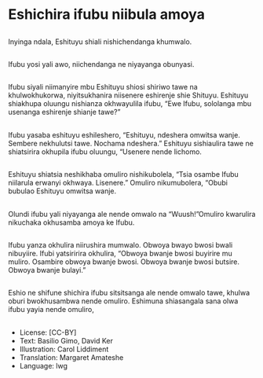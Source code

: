 # Eshichira ifubu niibula amoya

##
Inyinga ndala, Eshituyu
shiali nishichendanga
khumwalo.

##
Ifubu yosi yali awo,
niichendanga ne
niyayanga obunyasi.

##
Ifubu siyali niimanyire
mbu Eshituyu shiosi
shiriwo tawe na
khulwokhukorwa,
niyitsukhanira niisenere
eshirenje shie Shituyu.
Eshituyu shiakhupa
oluungu nishianza
okhwayulila ifubu, “Ewe
Ifubu, sololanga mbu
usenanga eshirenje
shianje tawe?”

##
Ifubu yasaba eshituyu
eshileshero, “Eshituyu,
ndeshera omwitsa
wanje.
Sembere nekhulutsi
tawe.
Nochama ndeshera.”
Eshituyu sishiaulira
tawe ne shiatsirira
okhupila ifubu oluungu,
“Usenere nende
lichomo.

##
Eshituyu shiatsia neshikhaba omuliro nishikubolela, “Tsia
osambe Ifubu niilarula erwanyi okhwaya. Lisenere.” Omuliro
nikumubolera, “Obubi bubulao Eshituyu omwitsa wanje.

##
Olundi ifubu yali
niyayanga ale nende
omwalo na
“Wuush!”Omuliro
kwarulira nikuchaka
okhusamba amoya ke
Ifubu.

##
Ifubu yanza okhulira
niirushira mumwalo.
Obwoya bwayo bwosi
bwali nibuyiire.
Ifubi yatsiririra okhulira,
“Obwoya bwanje bwosi
buyirire mu muliro.
Osambire obwoya
bwanje bwosi.
Obwoya bwanje bwosi
butsire.
Obwoya bwanje bulayi.”

##
Eshio ne shifune shichira ifubu sitsitsanga ale nende omwalo
tawe, khulwa oburi bwokhusambwa nende omuliro.
Eshimuna shiasangala sana olwa ifubu yayia nende omuliro,

##
* License: [CC-BY]
* Text: Basilio Gimo, David Ker
* Illustration: Carol Liddiment
* Translation: Margaret Amateshe
* Language: lwg
